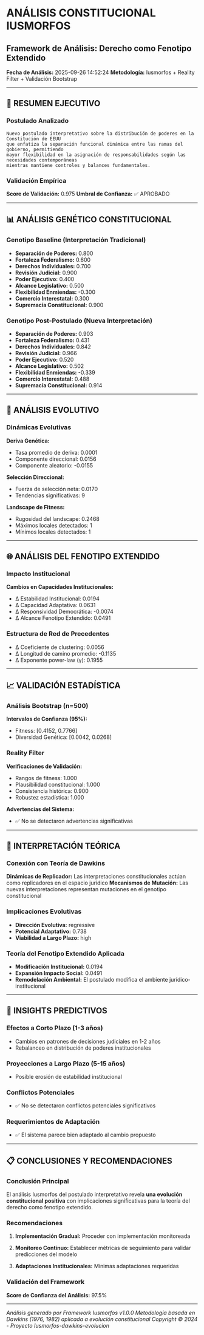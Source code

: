 
# ANÁLISIS CONSTITUCIONAL IUSMORFOS
## Framework de Análisis: Derecho como Fenotipo Extendido
**Fecha de Análisis:** 2025-09-26 14:52:24
**Metodología:** Iusmorfos + Reality Filter + Validación Bootstrap

---

## 🧬 RESUMEN EJECUTIVO

### Postulado Analizado

    Nuevo postulado interpretativo sobre la distribución de poderes en la Constitución de EEUU
    que enfatiza la separación funcional dinámica entre las ramas del gobierno, permitiendo
    mayor flexibilidad en la asignación de responsabilidades según las necesidades contemporáneas
    mientras mantiene controles y balances fundamentales.
    

### Validación Empírica
**Score de Validación:** 0.975
**Umbral de Confianza:** ✅ APROBADO

---

## 📊 ANÁLISIS GENÉTICO CONSTITUCIONAL

### Genotipo Baseline (Interpretación Tradicional)

- **Separación de Poderes:** 0.800
- **Fortaleza Federalismo:** 0.600
- **Derechos Individuales:** 0.700
- **Revisión Judicial:** 0.900
- **Poder Ejecutivo:** 0.400
- **Alcance Legislativo:** 0.500
- **Flexibilidad Enmiendas:** -0.300
- **Comercio Interestatal:** 0.300
- **Supremacía Constitucional:** 0.900

### Genotipo Post-Postulado (Nueva Interpretación)

- **Separación de Poderes:** 0.903
- **Fortaleza Federalismo:** 0.431
- **Derechos Individuales:** 0.842
- **Revisión Judicial:** 0.966
- **Poder Ejecutivo:** 0.520
- **Alcance Legislativo:** 0.502
- **Flexibilidad Enmiendas:** -0.339
- **Comercio Interestatal:** 0.488
- **Supremacía Constitucional:** 0.914

---

## 🔄 ANÁLISIS EVOLUTIVO

### Dinámicas Evolutivas

**Deriva Genética:**
- Tasa promedio de deriva: 0.0001
- Componente direccional: 0.0156
- Componente aleatorio: -0.0155

**Selección Direccional:**
- Fuerza de selección neta: 0.0170
- Tendencias significativas: 9

**Landscape de Fitness:**
- Rugosidad del landscape: 0.2468
- Máximos locales detectados: 1
- Mínimos locales detectados: 1

---

## 🌐 ANÁLISIS DEL FENOTIPO EXTENDIDO

### Impacto Institucional

**Cambios en Capacidades Institucionales:**
- Δ Estabilidad Institucional: 0.0194
- Δ Capacidad Adaptativa: 0.0631
- Δ Responsividad Democrática: -0.0074
- Δ Alcance Fenotipo Extendido: 0.0491

### Estructura de Red de Precedentes

- Δ Coeficiente de clustering: 0.0056
- Δ Longitud de camino promedio: -0.1135
- Δ Exponente power-law (γ): 0.1955

---

## 📈 VALIDACIÓN ESTADÍSTICA

### Análisis Bootstrap (n=500)

**Intervalos de Confianza (95%):**
- Fitness: [0.4152, 0.7766]
- Diversidad Genética: [0.0042, 0.0268]

### Reality Filter

**Verificaciones de Validación:**
- Rangos de fitness: 1.000
- Plausibilidad constitucional: 1.000
- Consistencia histórica: 0.900
- Robustez estadística: 1.000

**Advertencias del Sistema:**
- ✅ No se detectaron advertencias significativas

---

## 🎯 INTERPRETACIÓN TEÓRICA

### Conexión con Teoría de Dawkins

**Dinámicas de Replicador:** Las interpretaciones constitucionales actúan como replicadores en el espacio jurídico
**Mecanismos de Mutación:** Las nuevas interpretaciones representan mutaciones en el genotipo constitucional

### Implicaciones Evolutivas

- **Dirección Evolutiva:** regressive
- **Potencial Adaptativo:** 0.738
- **Viabilidad a Largo Plazo:** high

### Teoría del Fenotipo Extendido Aplicada

- **Modificación Institucional:** 0.0194
- **Expansión Impacto Social:** 0.0491
- **Remodelación Ambiental:** El postulado modifica el ambiente jurídico-institucional

---

## 🔮 INSIGHTS PREDICTIVOS

### Efectos a Corto Plazo (1-3 años)
- Cambios en patrones de decisiones judiciales en 1-2 años
- Rebalanceo en distribución de poderes institucionales

### Proyecciones a Largo Plazo (5-15 años)
- Posible erosión de estabilidad institucional

### Conflictos Potenciales
- ✅ No se detectaron conflictos potenciales significativos

### Requerimientos de Adaptación
- ✅ El sistema parece bien adaptado al cambio propuesto

---

## 📋 CONCLUSIONES Y RECOMENDACIONES

### Conclusión Principal
El análisis Iusmorfos del postulado interpretativo revela **una evolución constitucional positiva** con implicaciones significativas para la teoría del derecho como fenotipo extendido.

### Recomendaciones

1. **Implementación Gradual:** Proceder con implementación monitoreada

2. **Monitoreo Continuo:** Establecer métricas de seguimiento para validar predicciones del modelo

3. **Adaptaciones Institucionales:** Mínimas adaptaciones requeridas

### Validación del Framework
**Score de Confianza del Análisis:** 97.5%

---

*Análisis generado por Framework Iusmorfos v1.0.0*
*Metodología basada en Dawkins (1976, 1982) aplicada a evolución constitucional*
*Copyright © 2024 - Proyecto Iusmorfos-dawkins-evolucion*
